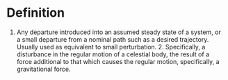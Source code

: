 # Definition

1.  Any departure introduced into an assumed steady state of a system,
    or a small departure from a nominal path such as a desired
    trajectory. Usually used as equivalent to small perturbation. 2.
    Specifically, a disturbance in the regular motion of a celestial
    body, the result of a force additional to that which causes the
    regular motion, specifically, a gravitational force.
